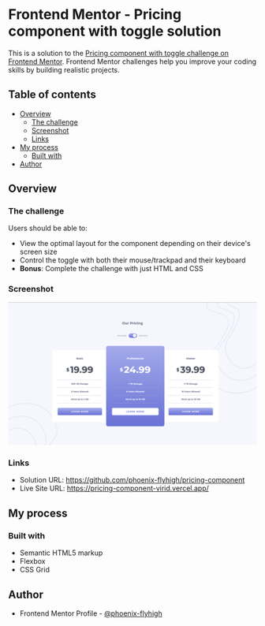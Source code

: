 # Frontend Mentor - Pricing component with toggle solution

This is a solution to the [Pricing component with toggle challenge on Frontend Mentor](https://www.frontendmentor.io/challenges/pricing-component-with-toggle-8vPwRMIC). Frontend Mentor challenges help you improve your coding skills by building realistic projects. 

## Table of contents

- [Overview](#overview)
  - [The challenge](#the-challenge)
  - [Screenshot](#screenshot)
  - [Links](#links)
- [My process](#my-process)
  - [Built with](#built-with)
- [Author](#author)

## Overview

### The challenge

Users should be able to:

- View the optimal layout for the component depending on their device's screen size
- Control the toggle with both their mouse/trackpad and their keyboard
- **Bonus**: Complete the challenge with just HTML and CSS

### Screenshot

![Pricing component screenshot](image.png)

### Links

- Solution URL: https://github.com/phoenix-flyhigh/pricing-component
- Live Site URL: https://pricing-component-virid.vercel.app/

## My process

### Built with

- Semantic HTML5 markup
- Flexbox
- CSS Grid

## Author

- Frontend Mentor Profile - [@phoenix-flyhigh](https://www.frontendmentor.io/profile/phoenix-flyhigh)
